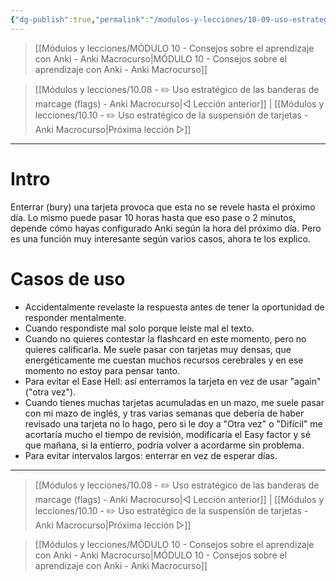```yaml
---
{"dg-publish":true,"permalink":"/modulos-y-lecciones/10-09-uso-estrategico-del-enterramiento-de-tarjetas-anki-macrocurso/","noteIcon":"","updated":"2024-05-22T21:22:17.386+02:00"}
---
```



> [[Módulos y lecciones/MÓDULO 10 - Consejos sobre el aprendizaje con Anki - Anki Macrocurso\|MÓDULO 10 - Consejos sobre el aprendizaje con Anki - Anki Macrocurso]]

> [[Módulos y lecciones/10.08 - ✏️ Uso estratégico de las banderas de marcage (flags) - Anki Macrocurso\|◁ Lección anterior]] | [[Módulos y lecciones/10.10 - ✏️ Uso estratégico de la suspensión de tarjetas - Anki Macrocurso\|Próxima lección ▷]]

---

# Intro
Enterrar (bury) una tarjeta provoca que esta no se revele hasta el próximo día. Lo mismo puede pasar 10 horas hasta que eso pase o 2 minutos, depende cómo hayas configurado Anki según la hora del próximo día. Pero es una función muy interesante según varios casos, ahora te los explico.

# Casos de uso
- Accidentalmente revelaste la respuesta antes de tener la oportunidad de responder mentalmente.
- Cuando respondiste mal solo porque leíste mal el texto.
- Cuando no quieres contestar la flashcard en este momento, pero no quieres calificarla. Me suele pasar con tarjetas muy densas, que energéticamente me cuestan muchos recursos cerebrales y en ese momento no estoy para pensar tanto.
- Para evitar el Ease Hell: así enterramos la tarjeta en vez de usar "again" ("otra vez").
- Cuando tienes muchas tarjetas acumuladas en un mazo, me suele pasar con mi mazo de inglés, y tras varias semanas que debería de haber revisado una tarjeta no lo hago, pero si le doy a "Otra vez" o "Difícil" me acortaría mucho el tiempo de revisión, modificaría el Easy factor y sé que mañana, si la entierro, podría volver a acordarme sin problema.
- Para evitar intervalos largos: enterrar en vez de esperar días.

---

> [[Módulos y lecciones/10.08 - ✏️ Uso estratégico de las banderas de marcage (flags) - Anki Macrocurso\|◁ Lección anterior]] | [[Módulos y lecciones/10.10 - ✏️ Uso estratégico de la suspensión de tarjetas - Anki Macrocurso\|Próxima lección ▷]]

> [[Módulos y lecciones/MÓDULO 10 - Consejos sobre el aprendizaje con Anki - Anki Macrocurso\|MÓDULO 10 - Consejos sobre el aprendizaje con Anki - Anki Macrocurso]]